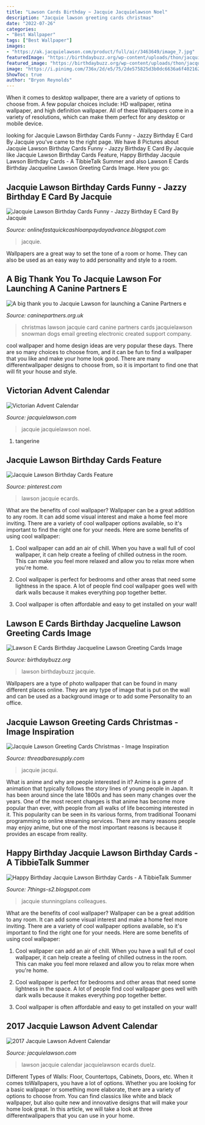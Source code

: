 ```yaml
---
title: "Lawson Cards Birthday ~ Jacquie Jacquielawson Noel"
description: "Jacquie lawson greeting cards christmas"
date: "2022-07-26"
categories:
- "Best Wallpaper"
tags: ["Best Wallpaper"]
images:
- "https://ak.jacquielawson.com/product/full/air/3463649/image_7.jpg"
featuredImage: "https://birthdaybuzz.org/wp-content/uploads/thon/jacquie-lawson-e-cards-birthday-jacqui-lawson-christmas-cards-christmas-lights-card-and-of-jacquie-lawson-e-cards-birthday-640x480.jpg"
featured_image: "https://birthdaybuzz.org/wp-content/uploads/thon/jacquie-lawson-e-cards-birthday-jacqui-lawson-christmas-cards-christmas-lights-card-and-of-jacquie-lawson-e-cards-birthday-640x480.jpg"
image: "https://i.pinimg.com/736x/2d/e5/75/2de575825d3b0dc6636a6f402162f669.jpg"
ShowToc: true
author: "Bryon Reynolds"
---
```



When it comes to desktop wallpaper, there are a variety of options to choose from. A few popular choices include: HD wallpaper, retina wallpaper, and high definition wallpaper. All of these Wallpapers come in a variety of resolutions, which can make them perfect for any desktop or mobile device. 

	

		
looking for Jacquie Lawson Birthday Cards Funny - Jazzy Birthday E Card By Jacquie you've came to the right page. We have 8 Pictures about Jacquie Lawson Birthday Cards Funny - Jazzy Birthday E Card By Jacquie like Jacquie Lawson Birthday Cards Feature, Happy Birthday Jacquie Lawson Birthday Cards - A TibbieTalk Summer and also Lawson E Cards Birthday Jacqueline Lawson Greeting Cards Image. Here you go:
		
    
## Jacquie Lawson Birthday Cards Funny - Jazzy Birthday E Card By Jacquie

<img loading=lazy src="https://lh5.googleusercontent.com/proxy/BASa9y73A6sW_wGnMrFVJqXcqBtYcooC8aJXyeuX8URAigSidxuD9Rt-ULKeUO3kHLFUGxG_aKXuLQzeFGSUWdz-tk9ep3txNMrYe39dYkvFppIvYhhJgI_-yQt88sR0VEeGVm6Ix2fWHtrYWUcezFyzLO_nQLuilGaO7aLj4AkmnjviKy8Om0X9SdZcn6-ShOTnDdvLLNesX8YeMsuUxY_7vXpZ1e_5p94vEGQoBL6Odg=w1200-h630-p-k-no-nu" onerror="this.onerror=null;this.src='https://tse3.mm.bing.net/th?id=OIP.Hw9auyg5RAZhvNNxo0CkZgHaD4&amp;pid=15.1';" alt="Jacquie Lawson Birthday Cards Funny - Jazzy Birthday E Card By Jacquie">

_Source: onlinefastquickcashloanpaydayadvance.blogspot.com_

>jacquie. 

	

Wallpapers are a great way to set the tone of a room or home. They can also be used as an easy way to add personality and style to a room.

    
## A Big Thank You To Jacquie Lawson For Launching A Canine Partners E

<img loading=lazy src="https://caninepartners.org.uk/wp-content/uploads/2015/12/site_imagery_JacquieLawson_Christmas_ecard-750x430.jpg" onerror="this.onerror=null;this.src='https://tse4.mm.bing.net/th?id=OIP.tGhfkbghLJYSfCycvrg8GAHaEP&amp;pid=15.1';" alt="A big thank you to Jacquie Lawson for launching a Canine Partners e">

_Source: caninepartners.org.uk_

>christmas lawson jacquie card canine partners cards jacquielawson snowman dogs email greeting electronic created support company. 

	

cool wallpaper and home design ideas are very popular these days. There are so many choices to choose from, and it can be fun to find a wallpaper that you like and make your home look good. There are many differentwallpaper designs to choose from, so it is important to find one that will fit your house and style.

    
## Victorian Advent Calendar

<img loading=lazy src="https://ak.jacquielawson.com/product/full/air/3420641/image_7.jpg" onerror="this.onerror=null;this.src='https://tse2.mm.bing.net/th?id=OIP.oXUNiD_1eEznvvSoUkIG7QHaEY&amp;pid=15.1';" alt="Victorian Advent Calendar">

_Source: jacquielawson.com_

>jacquie jacquielawson noel. 

	

1. tangerine 

    
## Jacquie Lawson Birthday Cards Feature

<img loading=lazy src="https://i.pinimg.com/736x/2d/e5/75/2de575825d3b0dc6636a6f402162f669.jpg" onerror="this.onerror=null;this.src='https://tse1.mm.bing.net/th?id=OIP.as5dQwfEeZ_KT4_YAyA9HwAAAA&amp;pid=15.1';" alt="Jacquie Lawson Birthday Cards Feature">

_Source: pinterest.com_

>lawson jacquie ecards. 

	

What are the benefits of cool wallpaper?
Wallpaper can be a great addition to any room. It can add some visual interest and make a home feel more inviting. There are a variety of cool wallpaper options available, so it's important to find the right one for your needs. Here are some benefits of using cool wallpaper: 
1. Cool wallpaper can add an air of chill. When you have a wall full of cool wallpaper, it can help create a feeling of chilled outness in the room. This can make you feel more relaxed and allow you to relax more when you're home. 

2. Cool wallpaper is perfect for bedrooms and other areas that need some lightness in the space. A lot of people find cool wallpaper goes well with dark walls because it makes everything pop together better. 

3. Cool wallpaper is often affordable and easy to get installed on your wall!

    
## Lawson E Cards Birthday Jacqueline Lawson Greeting Cards Image

<img loading=lazy src="https://www.birthdaybuzz.org/wp-content/uploads/thon/lawson-e-cards-birthday-jacqueline-lawson-greeting-cards-image-collections-of-lawson-e-cards-birthday-1024x600.jpg" onerror="this.onerror=null;this.src='https://tse2.mm.bing.net/th?id=OIP.RfakPlU87f6ytrKwPhH-oQHaEV&amp;pid=15.1';" alt="Lawson E Cards Birthday Jacqueline Lawson Greeting Cards Image">

_Source: birthdaybuzz.org_

>lawson birthdaybuzz jacquie. 

	



Wallpapers are a type of photo wallpaper that can be found in many different places online. They are any type of image that is put on the wall and can be used as a background image or to add some Personality to an office.

    
## Jacquie Lawson Greeting Cards Christmas - Image Inspiration

<img loading=lazy src="https://birthdaybuzz.org/wp-content/uploads/thon/jacquie-lawson-e-cards-birthday-jacqui-lawson-christmas-cards-christmas-lights-card-and-of-jacquie-lawson-e-cards-birthday-640x480.jpg" onerror="this.onerror=null;this.src='https://tse3.mm.bing.net/th?id=OIP.OFXEP9tHo_SG4F9qlvETNgHaFj&amp;pid=15.1';" alt="Jacquie Lawson Greeting Cards Christmas - Image Inspiration">

_Source: threadbaresupply.com_

>jacquie jacqui. 

	

What is anime and why are people interested in it?
Anime is a genre of animation that typically follows the story lines of young people in Japan. It has been around since the late 1800s and has seen many changes over the years. One of the most recent changes is that anime has become more popular than ever, with people from all walks of life becoming interested in it. This popularity can be seen in its various forms, from traditional Toonami programming to online streaming services. There are many reasons people may enjoy anime, but one of the most important reasons is because it provides an escape from reality.

    
## Happy Birthday Jacquie Lawson Birthday Cards - A TibbieTalk Summer

<img loading=lazy src="https://stunningplans.com/wp-content/uploads/2020/02/lawson-cards-birthday-luxury-birthday-e-cards-animated-birthday-cards-jacquie-lawson-of-lawson-cards-birthday.jpg" onerror="this.onerror=null;this.src='https://tse1.mm.bing.net/th?id=OIP.vtb9kJBjSfjWCD5LIYmhHgHaE5&amp;pid=15.1';" alt="Happy Birthday Jacquie Lawson Birthday Cards - A TibbieTalk Summer">

_Source: 7things-s2.blogspot.com_

>jacquie stunningplans colleagues. 

	

What are the benefits of cool wallpaper?
Wallpaper can be a great addition to any room. It can add some visual interest and make a home feel more inviting. There are a variety of cool wallpaper options available, so it's important to find the right one for your needs. Here are some benefits of using cool wallpaper: 
1. Cool wallpaper can add an air of chill. When you have a wall full of cool wallpaper, it can help create a feeling of chilled outness in the room. This can make you feel more relaxed and allow you to relax more when you're home. 

2. Cool wallpaper is perfect for bedrooms and other areas that need some lightness in the space. A lot of people find cool wallpaper goes well with dark walls because it makes everything pop together better. 

3. Cool wallpaper is often affordable and easy to get installed on your wall!

    
## 2017 Jacquie Lawson Advent Calendar

<img loading=lazy src="https://ak.jacquielawson.com/product/full/air/3463649/image_7.jpg" onerror="this.onerror=null;this.src='https://tse4.mm.bing.net/th?id=OIP.akgx0smIvP6MoROQj9kkBgHaEY&amp;pid=15.1';" alt="2017 Jacquie Lawson Advent Calendar">

_Source: jacquielawson.com_

>lawson jacquie calendar jacquielawson ecards duelz. 

	

Different Types of Walls: Floor, Countertops, Cabinets, Doors, etc.
When it comes toWallpapers, you have a lot of options. Whether you are looking for a basic wallpaper or something more elaborate, there are a variety of options to choose from. You can find classics like white and black wallpaper, but also quite new and innovative designs that will make your home look great. In this article, we will take a look at three differentwallpapers that you can use in your home.


